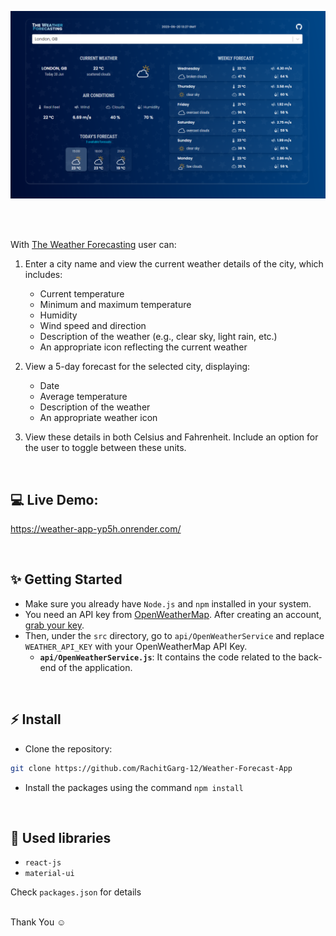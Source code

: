 ![Application screenshot](./public/screenshot.png)

<br/>
<br/>

With [The Weather Forecasting](https://the-weather-forecasting.netlify.app) user can:
1. Enter a city name and view the current weather details of the city, which includes:
   - Current temperature
   - Minimum and maximum temperature
   - Humidity
   - Wind speed and direction
   - Description of the weather (e.g., clear sky, light rain, etc.)
   - An appropriate icon reflecting the current weather

2. View a 5-day forecast for the selected city, displaying:
   - Date
   - Average temperature
   - Description of the weather
   - An appropriate weather icon

3. View these details in both Celsius and Fahrenheit. Include an option for the user to toggle between these units.


<br/>

## 💻 Live Demo:
https://weather-app-yp5h.onrender.com/


<br/>

## ✨ Getting Started

- Make sure you already have `Node.js` and `npm` installed in your system.
- You need an API key from [OpenWeatherMap](https://openweathermap.org/). After creating an account, [grab your key](https://home.openweathermap.org/api_keys).
- Then, under the `src` directory, go to `api/OpenWeatherService` and replace `WEATHER_API_KEY` with your OpenWeatherMap API Key.
  - **`api/OpenWeatherService.js`**: It contains the code related to the back-end of the application.

<br/>

## ⚡ Install

- Clone the repository:

```bash
git clone https://github.com/RachitGarg-12/Weather-Forecast-App

```

- Install the packages using the command `npm install`

<br/>

## 📙 Used libraries

- `react-js`
- `material-ui`

Check `packages.json` for details

<br/>
Thank You ☺
